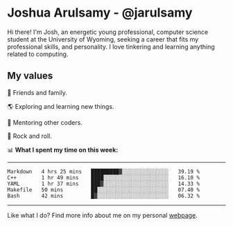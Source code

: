 # Joshua Arulsamy - @jarulsamy

Hi there! I'm Josh, an energetic young professional, computer science student at the University of Wyoming, seeking a career that fits my professional skills, and personality. I love tinkering and learning anything related to computing.

## My values

:yellow_heart: Friends and family.

:earth_americas: Exploring and learning new things.

:book: Mentoring other coders.

:guitar: Rock and roll.

:bar_chart: **What I spent my time on this week:**

------
<!--START_SECTION:waka-->
```text
Markdown   4 hrs 25 mins   █████████▓░░░░░░░░░░░░░░░   39.19 % 
C++        1 hr 49 mins    ████░░░░░░░░░░░░░░░░░░░░░   16.10 % 
YAML       1 hr 37 mins    ███▓░░░░░░░░░░░░░░░░░░░░░   14.33 % 
Makefile   50 mins         ██░░░░░░░░░░░░░░░░░░░░░░░   07.40 % 
Bash       42 mins         █▓░░░░░░░░░░░░░░░░░░░░░░░   06.32 % 
```
<!--END_SECTION:waka-->
------

Like what I do? Find more info about me on my personal [webpage](https://arulsamy.me).
